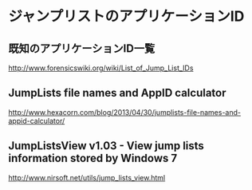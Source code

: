 ﻿# ジャンプリストのアプリケーションID

## 既知のアプリケーションID一覧
http://www.forensicswiki.org/wiki/List_of_Jump_List_IDs

## JumpLists file names and AppID calculator
http://www.hexacorn.com/blog/2013/04/30/jumplists-file-names-and-appid-calculator/

## JumpListsView v1.03 - View jump lists information stored by Windows 7
http://www.nirsoft.net/utils/jump_lists_view.html
